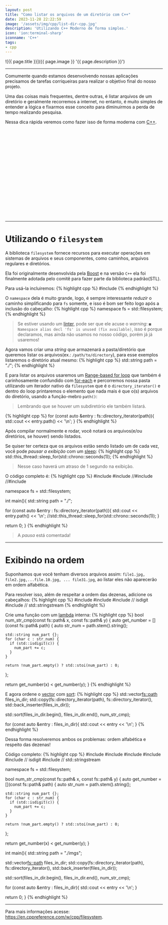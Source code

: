 ```yaml
---
layout: post
title: "Como listar os arquivos de um diretório com C++"
date: 2023-11-28 22:22:59
image: '/assets/img/cpp/list-dir-cpp.jpg'
description: 'Utilizando C++ Moderno de forma simples.'
icon: 'ion:terminal-sharp'
iconname: 'C++'
tags:
- cpp
---
```


![{{ page.title }}]({{ page.image }} '{{ page.description }}')

---

Comumente quando estamos desenvolvendo nossas aplicações precisamos de tarefas corriqueiras para realizar o objetivo final do nosso projeto.

Uma das coisas mais frequentes, dentre outras, é listar arquivos de um diretório e geralmente recorremos a internet, no entanto, é muito simples de entender a lógica e fixarmos esse conceito para diminuirmos a perda de tempo realizando pesquisa.

Nessa dica rápida veremos como fazer isso de forma moderna com [C++](https://terminalroot.com.br/tags#cpp).


<!-- SQUARE - GAMES ROOT -->
<script async src="//pagead2.googlesyndication.com/pagead/js/adsbygoogle.js"></script>
<ins class="adsbygoogle"
style="display:inline-block;width:336px;height:280px"
data-ad-client="ca-pub-2838251107855362"
data-ad-slot="5351066970"></ins>
<script>
(adsbygoogle = window.adsbygoogle || []).push({});
</script>

---

# Utilizando o `filesystem`
A biblioteca `filesystem` fornece recursos para executar operações em sistemas de arquivos e seus componentes, como caminhos, arquivos regulares e diretórios.

Ela foi originalmente desenvolvida pela [Boost](https://www.boost.org/) e na versão `C++` ela foi finalmente adotada pelo comitê para fazer parte da biblioteca padrão(STL).

Para usá-la incluiremos:
{% highlight cpp %}
#include <filesystem>
{% endhighlight %}

O `namespace` dela é muito grande, logo, é sempre interessante *reduzir* o caminho simplificando para `fs` somente, e isso é bom ser feito logo após a inclusão do cabeçalho:
{% highlight cpp %}
namespace fs = std::filesystem;
{% endhighlight %}
> Se estiver usando um [linter](https://terminalroot.com.br/2023/08/como-utilizar-o-clang-tidy-para-cpp.html), pode ser que ele acuse o *warning*: `■ Namespace alias decl 'fs' is unused (fix available)`, isso é porque declaramos, mas ainda não usamos no nosso código, porém já já usaremos!

Agora vamos criar uma *string* que armazenará a pasta/diretório que queremos listar os arquivos(ex.: `/path/to/directory`), para esse exemplos listaremos o diretório atual mesmo:
{% highlight cpp %}
std::string path = "./";
{% endhighlight %}

E para listar os arquivos usaremos um [Range-based for loop](https://en.cppreference.com/w/cpp/language/range-for) que também é carinhosamente confundido com [for-each](https://en.cppreference.com/w/cpp/algorithm/for_each) e percorremos nossa pasta utilizando um iterador nativo da `filesystem` que é o `directory_iterator()` e dentro do loop printaremos o elemento que nada mais é que o(s) arquivos do diretório, usando a função-mebro `path()`:
> Lembrando que se houver um subdiretório ele também listará.

{% highlight cpp %}
for (const auto &entry : fs::directory_iterator(path)){
  std::cout << entry.path() << '\n';
}
{% endhighlight %}

Após compilar normalmente e rodar, você notará os arquivos(e/ou diretórios, se houver) sendo listados.

Se quiser ter certeza que os arquivos estão sendo listado um de cada vez, você pode *pausar a exibição* com um [sleep](https://terminalroot.com.br/2021/08/quatro-formas-diferentes-de-usar-sleep-em-cpp.html):
{% highlight cpp %}
std::this_thread::sleep_for(std::chrono::seconds(1)); 
{% endhighlight %}
> Nesse caso haverá um atraso de 1 segundo na exibição.

O código completo é:
{% highlight cpp %}
#include <iostream>
#include <filesystem>
//#include <chrono>
//#include <thread>

namespace fs = std::filesystem;

int main(){
  std::string path = "./";

  for (const auto &entry : fs::directory_iterator(path)){
    std::cout << entry.path() << '\n';
    //std::this_thread::sleep_for(std::chrono::seconds(1)); 
  }

  return 0;
}
{% endhighlight %}
> A *pausa* está comentada!

---

# Exibindo na ordem
Suponhamos que você tenham diversos arquivos assim: `file1.jpg, file2.jpg,...file.10.jpg, ... file31.jpg`, ao listar eles não aparecerão em ordem alfabética.

Para resolver isso, além de respeitar a ordem das dezenas, adicione os cabeçalhos:
{% highlight cpp %}
#include <vector>
#include <algorithm>
#include <cctype> // isdigit
#include <sstream> // std::stringstream
{% endhighlight %}

Crie uma função com um [lambda](https://terminalroot.com.br/2021/04/10-exemplos-de-uso-de-funcoes-lambda-em-cpp.html) interna:
{% highlight cpp %}
bool num_str_cmp(const fs::path& x, const fs::path& y) {
  auto get_number = [](const fs::path& path) {
    auto str_num = path.stem().string();

    std::string num_part {};
    for (char c : str_num) {
      if (std::isdigit(c)) {
        num_part += c;
      }
    }

    return !num_part.empty() ? std::stoi(num_part) : 0;
  };

  return get_number(x) < get_number(y);
}
{% endhighlight %}

E agora ordene o [vector](https://terminalroot.com.br/2022/04/como-criar-sua-propria-classe-de-vectores-em-cpp.html) com [sort](https://terminalroot.com.br/2021/04/std-swap-std-greater-std-sort.html):
{% highlight cpp %}
std::vector<fs::path> files_in_dir;
std::copy(fs::directory_iterator(path), fs::directory_iterator(), std::back_inserter(files_in_dir));

std::sort(files_in_dir.begin(), files_in_dir.end(), num_str_cmp);

for (const auto &entry : files_in_dir){
  std::cout << entry << '\n';
}
{% endhighlight %}

Dessa forma resolveremos ambos os problemas: ordem alfabética e respeito das dezenas!

Código completo:
{% highlight cpp %}
#include <iostream>
#include <filesystem>
#include <vector>
#include <algorithm>
#include <cctype> // isdigit
#include <sstream> // std::stringstream

namespace fs = std::filesystem;

bool num_str_cmp(const fs::path& x, const fs::path& y) {
  auto get_number = [](const fs::path& path) {
    auto str_num = path.stem().string();

    std::string num_part {};
    for (char c : str_num) {
      if (std::isdigit(c)) {
        num_part += c;
      }
    }

    return !num_part.empty() ? std::stoi(num_part) : 0;
  };

  return get_number(x) < get_number(y);
}

int main(){
  std::string path = "./imgs";

  std::vector<fs::path> files_in_dir;
  std::copy(fs::directory_iterator(path), fs::directory_iterator(), std::back_inserter(files_in_dir));

  std::sort(files_in_dir.begin(), files_in_dir.end(), num_str_cmp);

  for (const auto &entry : files_in_dir){
    std::cout << entry << '\n';
  }

  return 0;
}
{% endhighlight %}

---

Para mais informações acesse: <https://en.cppreference.com/w/cpp/filesystem>.
<!-- https://stackoverflow.com/questions/612097/how-can-i-get-the-list-of-files-in-a-directory-using-c-or-c -->


